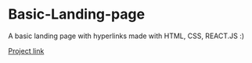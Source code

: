 # Basic-Landing-page
A basic landing page with hyperlinks made with HTML, CSS, REACT.JS :)

[Project link](https://hksharma2004.github.io/Landing-page-REACT/)
